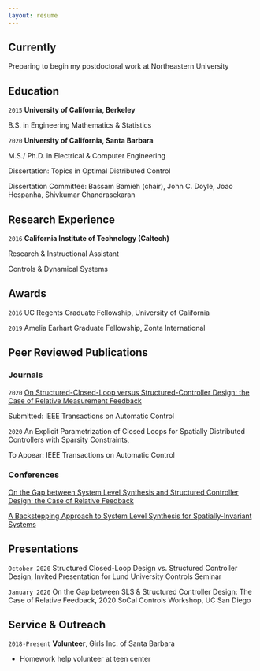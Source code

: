 ```yaml
---
layout: resume
---
```

## Currently

Preparing to begin my postdoctoral work at Northeastern University 

## Education

`2015`
__University of California, Berkeley__

B.S. in Engineering Mathematics & Statistics

`2020`
__University of California, Santa Barbara__

M.S./ Ph.D. in Electrical & Computer Engineering 

Dissertation: Topics in Optimal Distributed Control

Dissertation Committee: Bassam Bamieh (chair), John C. Doyle, Joao Hespanha, Shivkumar Chandrasekaran

## Research Experience

`2016`
__California Institute of Technology (Caltech)__

Research & Instructional Assistant

Controls & Dynamical Systems

## Awards

`2016`
UC Regents Graduate Fellowship, University of California

`2019`
Amelia Earhart Graduate Fellowship, Zonta International


## Peer Reviewed Publications

<!-- A list is also available [online](https://scholar.google.com/citations?user=WzacMi8AAAAJ&hl=en&authuser=1) -->

### Journals

`2020`
[On Structured-Closed-Loop versus Structured-Controller Design: the Case of Relative Measurement Feedback](https://arxiv.org/pdf/2008.11291.pdf)

Submitted: IEEE Transactions on Automatic Control 


`2020`
An Explicit Parametrization of Closed Loops for Spatially Distributed Controllers with Sparsity Constraints,

To Appear: IEEE Transactions on Automatic Control

### Conferences

[On the Gap between System Level Synthesis and Structured Controller Design: the Case of Relative Feedback](https://ieeexplore.ieee.org/abstract/document/9147959)

[A Backstepping Approach to System Level Synthesis for Spatially-Invariant Systems](https://ieeexplore.ieee.org/abstract/document/9147574)




## Presentations

`October 2020`
Structured Closed-Loop Design vs. Structured Controller Design, Invited Presentation for Lund University Controls Seminar

`January 2020`
On the Gap between SLS & Structured Controller Design: The Case of Relative Feedback, 2020 SoCal Controls Workshop, UC San Diego



## Service & Outreach

`2018-Present`
__Volunteer__, Girls Inc. of Santa Barbara 

- Homework help volunteer at teen center





<!-- ### Footer

Last updated: November 2020 -->


